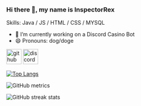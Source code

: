 ### Hi there 👋, my name is InspectorRex

Skills: Java / JS / HTML / CSS / MYSQL

- 🔭 I’m currently working on a Discord Casino Bot 
- 😄 Pronouns: dog/doge 


[<img src='https://cdn.jsdelivr.net/npm/simple-icons@3.0.1/icons/github.svg' alt='github' height='40'>](https://github.com/InspectorRex)  [<img src='https://cdn.jsdelivr.net/npm/simple-icons@3.0.1/icons/discord.svg' alt='discord' height='40'>](InspectorRex#0001)  

[![Top Langs](https://github-readme-stats.vercel.app/api/top-langs/?username=InspectorRex)](https://github.com/anuraghazra/github-readme-stats)

![GitHub metrics](https://metrics.lecoq.io/InspectorRex)  

![GitHub streak stats](https://github-readme-streak-stats.herokuapp.com/?user=InspectorRex)  

